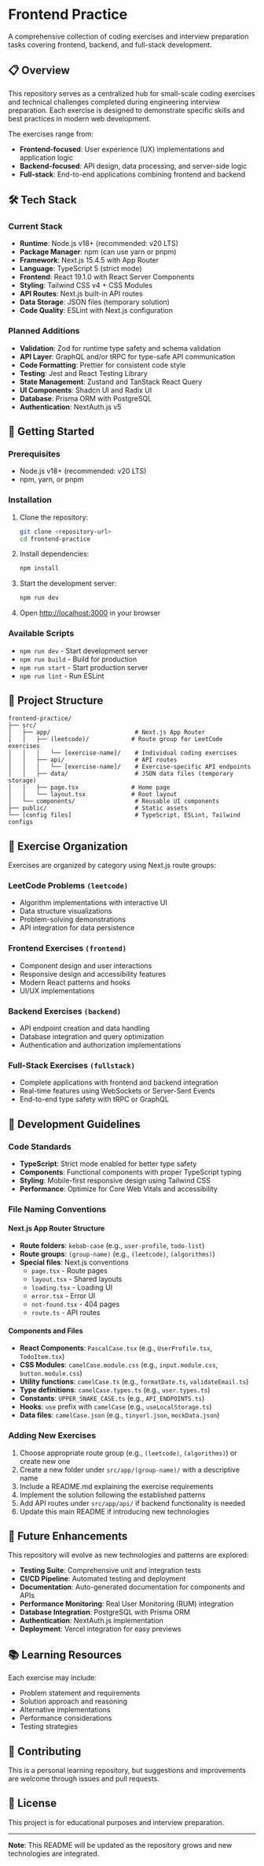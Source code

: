 # Frontend Practice

A comprehensive collection of coding exercises and interview preparation tasks covering frontend, backend, and full-stack development.

## 📋 Overview

This repository serves as a centralized hub for small-scale coding exercises and technical challenges completed during engineering interview preparation. Each exercise is designed to demonstrate specific skills and best practices in modern web development.

The exercises range from:
- **Frontend-focused**: User experience (UX) implementations and application logic
- **Backend-focused**: API design, data processing, and server-side logic
- **Full-stack**: End-to-end applications combining frontend and backend

## 🛠 Tech Stack

### Current Stack
- **Runtime**: Node.js v18+ (recommended: v20 LTS)
- **Package Manager**: npm (can use yarn or pnpm)
- **Framework**: Next.js 15.4.5 with App Router
- **Language**: TypeScript 5 (strict mode)
- **Frontend**: React 19.1.0 with React Server Components
- **Styling**: Tailwind CSS v4 + CSS Modules
- **API Routes**: Next.js built-in API routes
- **Data Storage**: JSON files (temporary solution)
- **Code Quality**: ESLint with Next.js configuration

### Planned Additions
- **Validation**: Zod for runtime type safety and schema validation
- **API Layer**: GraphQL and/or tRPC for type-safe API communication
- **Code Formatting**: Prettier for consistent code style
- **Testing**: Jest and React Testing Library
- **State Management**: Zustand and TanStack React Query
- **UI Components**: Shadcn UI and Radix UI
- **Database**: Prisma ORM with PostgreSQL
- **Authentication**: NextAuth.js v5

## 🚀 Getting Started

### Prerequisites
- Node.js v18+ (recommended: v20 LTS)
- npm, yarn, or pnpm

### Installation
1. Clone the repository:
   ```bash
   git clone <repository-url>
   cd frontend-practice
   ```

2. Install dependencies:
   ```bash
   npm install
   ```

3. Start the development server:
   ```bash
   npm run dev
   ```

4. Open [http://localhost:3000](http://localhost:3000) in your browser

### Available Scripts
- `npm run dev` - Start development server
- `npm run build` - Build for production
- `npm run start` - Start production server
- `npm run lint` - Run ESLint

## 📁 Project Structure

```
frontend-practice/
├── src/
│   ├── app/                        # Next.js App Router
│   │   ├── (leetcode)/            # Route group for LeetCode exercises
│   │   │   └── [exercise-name]/    # Individual coding exercises
│   │   ├── api/                    # API routes
│   │   │   └── [exercise-name]/    # Exercise-specific API endpoints
│   │   ├── data/                   # JSON data files (temporary storage)
│   │   ├── page.tsx               # Home page
│   │   └── layout.tsx             # Root layout
│   └── components/                 # Reusable UI components
├── public/                         # Static assets
└── [config files]                  # TypeScript, ESLint, Tailwind configs
```

## 📝 Exercise Organization

Exercises are organized by category using Next.js route groups:

### LeetCode Problems `(leetcode)`
- Algorithm implementations with interactive UI
- Data structure visualizations
- Problem-solving demonstrations
- API integration for data persistence

### Frontend Exercises `(frontend)`
- Component design and user interactions
- Responsive design and accessibility features
- Modern React patterns and hooks
- UI/UX implementations

### Backend Exercises `(backend)`
- API endpoint creation and data handling
- Database integration and query optimization
- Authentication and authorization implementations

### Full-Stack Exercises `(fullstack)`
- Complete applications with frontend and backend integration
- Real-time features using WebSockets or Server-Sent Events
- End-to-end type safety with tRPC or GraphQL

## 🎯 Development Guidelines

### Code Standards
- **TypeScript**: Strict mode enabled for better type safety
- **Components**: Functional components with proper TypeScript typing
- **Styling**: Mobile-first responsive design using Tailwind CSS
- **Performance**: Optimize for Core Web Vitals and accessibility

### File Naming Conventions

#### Next.js App Router Structure
- **Route folders**: `kebab-case` (e.g., `user-profile`, `todo-list`)
- **Route groups**: `(group-name)` (e.g., `(leetcode)`, `(algorithms)`)
- **Special files**: Next.js conventions
  - `page.tsx` - Route pages
  - `layout.tsx` - Shared layouts
  - `loading.tsx` - Loading UI
  - `error.tsx` - Error UI
  - `not-found.tsx` - 404 pages
  - `route.ts` - API routes

#### Components and Files
- **React Components**: `PascalCase.tsx` (e.g., `UserProfile.tsx`, `TodoItem.tsx`)
- **CSS Modules**: `camelCase.module.css` (e.g., `input.module.css`, `button.module.css`)
- **Utility functions**: `camelCase.ts` (e.g., `formatDate.ts`, `validateEmail.ts`)
- **Type definitions**: `camelCase.types.ts` (e.g., `user.types.ts`)
- **Constants**: `UPPER_SNAKE_CASE.ts` (e.g., `API_ENDPOINTS.ts`)
- **Hooks**: `use` prefix with `camelCase` (e.g., `useLocalStorage.ts`)
- **Data files**: `camelCase.json` (e.g., `tinyurl.json`, `mockData.json`)

### Adding New Exercises
1. Choose appropriate route group (e.g., `(leetcode)`, `(algorithms)`) or create new one
2. Create a new folder under `src/app/(group-name)/` with a descriptive name
3. Include a README.md explaining the exercise requirements
4. Implement the solution following the established patterns
5. Add API routes under `src/app/api/` if backend functionality is needed
6. Update this main README if introducing new technologies

## 🔄 Future Enhancements

This repository will evolve as new technologies and patterns are explored:

- **Testing Suite**: Comprehensive unit and integration tests
- **CI/CD Pipeline**: Automated testing and deployment
- **Documentation**: Auto-generated documentation for components and APIs
- **Performance Monitoring**: Real User Monitoring (RUM) integration
- **Database Integration**: PostgreSQL with Prisma ORM
- **Authentication**: NextAuth.js implementation
- **Deployment**: Vercel integration for easy previews

## 📚 Learning Resources

Each exercise may include:
- Problem statement and requirements
- Solution approach and reasoning
- Alternative implementations
- Performance considerations
- Testing strategies

## 🤝 Contributing

This is a personal learning repository, but suggestions and improvements are welcome through issues and pull requests.

## 📄 License

This project is for educational purposes and interview preparation.

---

**Note**: This README will be updated as the repository grows and new technologies are integrated.